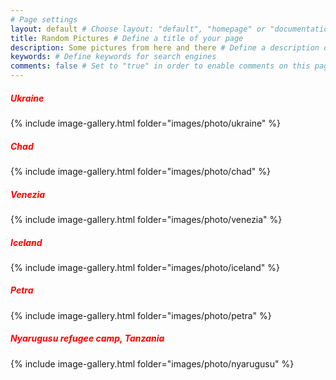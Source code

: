 ```yaml
---
# Page settings
layout: default # Choose layout: "default", "homepage" or "documentation-archive"
title: Random Pictures # Define a title of your page
description: Some pictures from here and there # Define a description of your page
keywords: # Define keywords for search engines
comments: false # Set to "true" in order to enable comments on this page. Make sure you properly setup "disqus_forum_shortname" variable in "_config.yml"
---
```


##### <span style="color:red">Ukraine</span>

{% include image-gallery.html folder="images/photo/ukraine" %}<br />

##### <span style="color:red">Chad</span>

{% include image-gallery.html folder="images/photo/chad" %}<br />

##### <span style="color:red">Venezia</span>

{% include image-gallery.html folder="images/photo/venezia" %}<br />

##### <span style="color:red">Iceland</span>

{% include image-gallery.html folder="images/photo/iceland" %}<br />

##### <span style="color:red">Petra</span>

{% include image-gallery.html folder="images/photo/petra" %}<br />

##### <span style="color:red">Nyarugusu refugee camp, Tanzania</span>

{% include image-gallery.html folder="images/photo/nyarugusu" %}